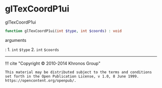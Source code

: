 # glTexCoordP1ui
glTexCoordP1ui

```php
function glTexCoordP1ui(int $type, int $coords) : void
```

arguments

:    1. `int` `$type` 
    2. `int` `$coords` 

---
     

!!! cite "Copyright © 2010-2014 Khronos Group"

    This material may be distributed subject to the terms and conditions set forth in the Open Publication License, v 1.0, 8 June 1999. https://opencontent.org/openpub/.